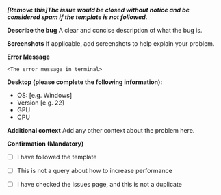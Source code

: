 ***[Remove this]The issue would be closed without notice and be considered spam if the template is not followed.***

**Describe the bug**
A clear and concise description of what the bug is.

**Screenshots**
If applicable, add screenshots to help explain your problem.

**Error Message**

`<The error message in terminal>`

**Desktop (please complete the following information):**
 - OS: [e.g. Windows]
 - Version [e.g. 22]
 - GPU
 - CPU

**Additional context**
Add any other context about the problem here.

**Confirmation (Mandatory)**
- [ ] I have followed the template
- [ ] This is not a query about how to increase performance
- [ ] I have checked the issues page, and this is not a duplicate

